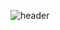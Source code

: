 ![header](https://capsule-render.vercel.app/api?type=cylinder&color=auto&height=300&section=header&text=Hey%20There!&textBg=true&desc=Thanks%20for%20dropping%20by&fontSize=90)
